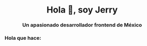 <h1 align="center">Hola 👋, soy Jerry</h1>
<h3 align="center">Un apasionado desarrollador frontend de México</h3>

<h3 align="left">Hola que hace:</h3>
<p align="izquierda">
</p>

